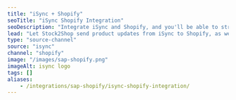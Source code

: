 ```yaml
---
title: "iSync + Shopify"
seoTitle: "iSync Shopify Integration"
seoDescription: "Integrate iSync and Shopify, and you'll be able to streamline your workflow, simplify the ordering process and save time - and money. Find out more about how a iSync Shopify Integration can help your business."
lead: "Let Stock2Shop send product updates from iSync to Shopify, as well as automatically raise online orders directly into your ERP and instruct your warehouse to fulfill the order. Here’s how we can help you streamline your workflow."
type: "source-channel"
source: "isync"
channel: "shopify"
image: "/images/sap-shopify.png"
imageAlt: isync logo
tags: []
aliases:
    - /integrations/sap-shopify/isync-shopify-integration/
---
```

    
